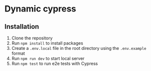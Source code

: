 # Dynamic cypress

## Installation

1. Clone the repository
2. Run `npm install` to install packages
3. Create a `.env.local` file in the root directory using the `.env.example` format
4. Run `npm run dev` to start local server
5. Run `npm test` to run e2e tests with Cypress
